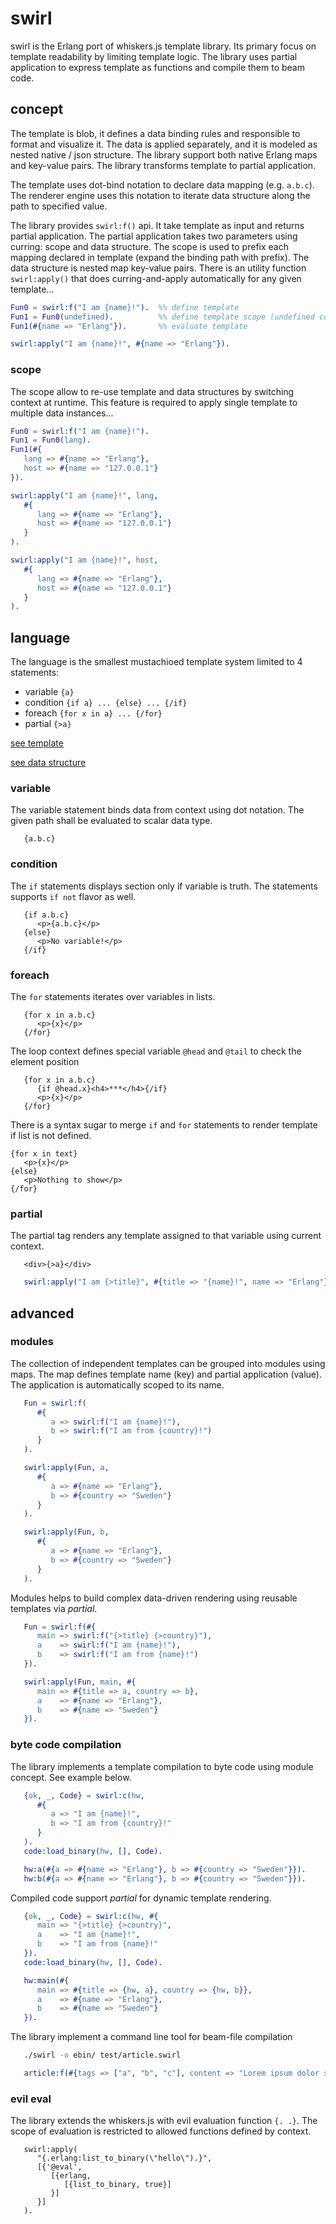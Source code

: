 # swirl

swirl is the Erlang port of whiskers.js template library. Its primary focus on template readability by limiting template logic. The library uses partial application to express template as functions and compile them to beam code.


## concept

The template is blob, it defines a data binding rules and responsible to format and visualize it. The data is applied separately, and it is modeled as nested native / json structure. The library support both native Erlang maps and key-value pairs. The library transforms template to partial application. 

The template uses dot-bind notation to declare data mapping (e.g. `a.b.c`). The renderer engine uses this notation to iterate data structure along the path to specified value. 

The library provides `swirl:f()` api. It take template as input and returns partial application. The partial application takes two parameters using curring: scope and data structure. The scope is used to prefix each mapping declared in template (expand the binding path with prefix). The data structure is nested map key-value pairs. There is an utility function `swirl:apply()` that does curring-and-apply automatically for any given template... 

```erlang
Fun0 = swirl:f("I am {name}!").  %% define template
Fun1 = Fun0(undefined).          %% define template scope (undefined corresponds to root)
Fun1(#{name => "Erlang"}).       %% evaluate template

swirl:apply("I am {name}!", #{name => "Erlang"}).
```

### scope

The scope allow to re-use template and data structures by switching context at runtime. This feature is required to apply single template to multiple data instances...  

```erlang
Fun0 = swirl:f("I am {name}!").
Fun1 = Fun0(lang).
Fun1(#{
   lang => #{name => "Erlang"}, 
   host => #{name => "127.0.0.1"}
}).

swirl:apply("I am {name}!", lang, 
   #{
      lang => #{name => "Erlang"}, 
      host => #{name => "127.0.0.1"}
   }
).

swirl:apply("I am {name}!", host, 
   #{
      lang => #{name => "Erlang"}, 
      host => #{name => "127.0.0.1"}
   }
).
```


## language

The language is the smallest mustachioed template system limited to 4 statements:
* variable `{a}`
* condition `{if a} ... {else} ... {/if}`
* foreach `{for x in a} ... {/for}`
* partial `{>a}`

[see template](test/article.swirl)

[see data structure](test/article.json)


### variable

The variable statement binds data from context using dot notation. The given path shall be evaluated to scalar data type. 

```
   {a.b.c}
```


### condition

The `if` statements displays section only if variable is truth. The statements supports `if not` flavor as well.

```
   {if a.b.c}
      <p>{a.b.c}</p>
   {else}
      <p>No variable!</p>
   {/if}
```

### foreach

The `for` statements iterates over variables in lists. 

```
   {for x in a.b.c}
      <p>{x}</p>
   {/for}
```

The loop context defines special variable `@head` and `@tail` to check the element position
```
   {for x in a.b.c}
      {if @head.x}<h4>***</h4>{/if}
      <p>{x}</p>
   {/for}
```

There is a syntax sugar to merge `if` and `for` statements to render template if list is not defined.
```
{for x in text}
   <p>{x}</p>
{else}
   <p>Nothing to show</p>
{/for}
```

### partial

The partial tag renders any template assigned to that variable using current context.

```
   <div>{>a}</div>
```

```erlang
   swirl:apply("I am {>title}", #{title => "{name}!", name => "Erlang"}).
```

## advanced

### modules

The collection of independent templates can be grouped into modules using maps. The map defines template name (key) and partial application (value). The application is automatically scoped to its name. 

```erlang
   Fun = swirl:f(
      #{
         a => swirl:f("I am {name}!"), 
         b => swirl:f("I am from {country}!")
      }
   ).

   swirl:apply(Fun, a, 
      #{
         a => #{name => "Erlang"}, 
         b => #{country => "Sweden"}
      }
   ).

   swirl:apply(Fun, b, 
      #{
         a => #{name => "Erlang"}, 
         b => #{country => "Sweden"}
      }
   ).
```

Modules helps to build complex data-driven rendering using reusable templates via _partial_.

```erlang
   Fun = swirl:f(#{
      main => swirl:f("{>title} {>country}"), 
      a    => swirl:f("I am {name}!"), 
      b    => swirl:f("I am from {name}!")
   }).

   swirl:apply(Fun, main, #{
      main => #{title => a, country => b},
      a    => #{name => "Erlang"},
      b    => #{name => "Sweden"}
   }).
```


### byte code compilation

The library implements a template compilation to byte code using module concept. 
See example below.

```erlang
   {ok, _, Code} = swirl:c(hw, 
      #{
         a => "I am {name}!", 
         b => "I am from {country}!"
      }
   ).
   code:load_binary(hw, [], Code).

   hw:a(#{a => #{name => "Erlang"}, b => #{country => "Sweden"}}).
   hw:b(#{a => #{name => "Erlang"}, b => #{country => "Sweden"}}).
```

Compiled code support _partial_ for dynamic template rendering.

```erlang
   {ok, _, Code} = swirl:c(hw, #{
      main => "{>title} {>country}", 
      a    => "I am {name}!", 
      b    => "I am from {name}!"
   }).
   code:load_binary(hw, [], Code).

   hw:main(#{
      main => #{title => {hw, a}, country => {hw, b}},
      a    => #{name => "Erlang"},
      b    => #{name => "Sweden"}
   }).
```

The library implement a command line tool for beam-file compilation

```bash
   ./swirl -o ebin/ test/article.swirl
```

```erlang
   article:f(#{tags => ["a", "b", "c"], content => "Lorem ipsum dolor sit amet"}).
```

### evil eval

The library extends the whiskers.js with evil evaluation function `{. .}`. The scope of evaluation is restricted to allowed functions defined by context.

```
   swirl:apply(
      "{.erlang:list_to_binary(\"hello\").}", 
      [{'@eval', 
         [{erlang, 
            [{list_to_binary, true}]
         }]
      }]
   ).
```






